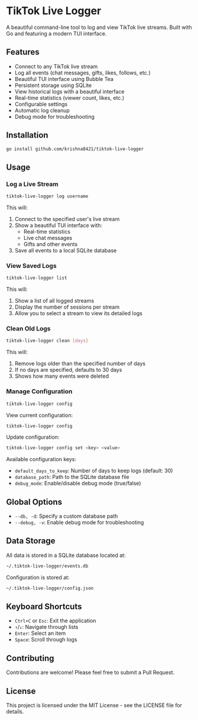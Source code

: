 # TikTok Live Logger

A beautiful command-line tool to log and view TikTok live streams. Built with Go and featuring a modern TUI interface.

## Features

- Connect to any TikTok live stream
- Log all events (chat messages, gifts, likes, follows, etc.)
- Beautiful TUI interface using Bubble Tea
- Persistent storage using SQLite
- View historical logs with a beautiful interface
- Real-time statistics (viewer count, likes, etc.)
- Configurable settings
- Automatic log cleanup
- Debug mode for troubleshooting

## Installation

```bash
go install github.com/krishna8421/tiktok-live-logger
```

## Usage

### Log a Live Stream

```bash
tiktok-live-logger log username
```

This will:

1. Connect to the specified user's live stream
2. Show a beautiful TUI interface with:
   - Real-time statistics
   - Live chat messages
   - Gifts and other events
3. Save all events to a local SQLite database

### View Saved Logs

```bash
tiktok-live-logger list
```

This will:

1. Show a list of all logged streams
2. Display the number of sessions per stream
3. Allow you to select a stream to view its detailed logs

### Clean Old Logs

```bash
tiktok-live-logger clean [days]
```

This will:

1. Remove logs older than the specified number of days
2. If no days are specified, defaults to 30 days
3. Shows how many events were deleted

### Manage Configuration

```bash
tiktok-live-logger config
```

View current configuration:

```bash
tiktok-live-logger config
```

Update configuration:

```bash
tiktok-live-logger config set <key> <value>
```

Available configuration keys:

- `default_days_to_keep`: Number of days to keep logs (default: 30)
- `database_path`: Path to the SQLite database file
- `debug_mode`: Enable/disable debug mode (true/false)

## Global Options

- `--db, -d`: Specify a custom database path
- `--debug, -v`: Enable debug mode for troubleshooting

## Data Storage

All data is stored in a SQLite database located at:

```bash
~/.tiktok-live-logger/events.db
```

Configuration is stored at:

```bash
~/.tiktok-live-logger/config.json
```

## Keyboard Shortcuts

- `Ctrl+C` or `Esc`: Exit the application
- `↑`/`↓`: Navigate through lists
- `Enter`: Select an item
- `Space`: Scroll through logs

## Contributing

Contributions are welcome! Please feel free to submit a Pull Request.

## License

This project is licensed under the MIT License - see the LICENSE file for details.
